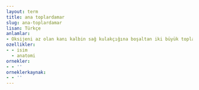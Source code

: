 ```yaml
---
layout: term
title: ana toplardamar
slug: ana-toplardamar
lisan: Türkçe
anlamlar:
- Oksijeni az olan kanı kalbin sağ kulakçığına boşaltan iki büyük toplardamardan her biri
ozellikler:
- - isim
  - anatomi
ornekler:
- - ''
orneklerkaynak:
- - ''
---
```

